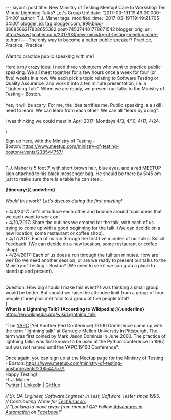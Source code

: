 \-\-- layout: post title: New Ministry of Testing Meetup! Care to
Workshop Ten Minute Lightning Talks? Let\'s Group Up! date:
\'2017-03-19T19:49:00.000-04:00\' author: T.J. Maher tags:
modified\_time: \'2017-03-19T19:49:21.705-04:00\' blogger\_id:
tag:blogger.com,1999:blog-3868566217808655382.post-745374481778671542
blogger\_orig\_url:
http://www.tjmaher.com/2017/03/new-ministry-of-testing-meetup-care-to.html
\-\-- The only way to become a better public speaker? Practice,
Practice, Practice!\
\
Want to practice public speaking with me?\
\
Here\'s my crazy idea: I need three volunteers who want to practice
public speaking. We all meet together for a few hours once a week for
four (or five) weeks in a row. We each pick a topic relating to Software
Testing or Quality Assurance, and work it into a ten minute
presentation, i.e. a \"Lightning Talk\". When we are ready, we present
our talks to the Ministry of Testing - Boston.\
\
Yes, it will be scary. For me, the idea terrifies me. Public speaking is
a skill I need to learn. We can learn from each other. We can all
\"learn by doing\".\
\
I was thinking we could meet in April 2017: Mondays 4/3, 4/10, 4/17,
4/24. 

<div>

\

</div>

<div>

Sign up here, with the Ministry of Testing -
Boston: <https://www.meetup.com/ministry-of-testing-boston/events/238544757/>\
\
\
T.J. Maher is 5 foot 7, with short brown hair, blue eyes, and a red
MEETUP sign attached to his black messenger bag. He should be there by
5:45 pm just to make sure there is a table he can steal.\
\
**[Itinerary:]{.underline}**\
*\
Would this work? Let\'s discuss during the first meeting!*\
\
• 4/3/2017: Let\'s introduce each other and bounce around topic ideas
that we each want to work on!\
• 4/10/2017: Share the outlines we created for the talk, with each of us
trying to come up with a good beginning for the talk. (We can decide on
a new location, some restaurant or coffee shop).\
• 4/17/2017: Each of us run through the first five minutes of our talks.
Solicit Feedback. (We can decide on a new location, some restaurant or
coffee shop).\
• 4/24/2017: Each of us does a run through the full ten minutes. How are
we? Do we need another session, or are we ready to present our talks to
the Ministry of Testing - Boston? (We need to see if we can grab a place
to stand up and present).\
\
\
Question: How big should I make this event? I was thinking a small group
would be better. But should we raise the attendee limit from a group of
four people (three plus me) total to a group of five people total?\
**[\
What is a Lightning Talk? (According to Wikipedia):]{.underline}**\
<https://en.wikipedia.org/wiki/Lightning_talk>\
\
\"The [YAPC](https://en.wikipedia.org/wiki/Yet_Another_Perl_Conference)
(Yet Another Perl Conference) 19100 Conference came up with the term
"lightning talk" at Carnegie Mellon University in Pittsburgh. The term
was first coined by Mark Jason Dominus in June 2000. The practice of
lightning talks was first known to be used at the Python Conference in
1997, but was not named until the YAPC 19100 Conference\".\
\
Once again, you can sign up at the Meetup page for the Ministry of
Testing -
Boston: https://www.meetup.com/ministry-of-testing-boston/events/238544757/\
\
Happy Testing!\
-T.J. Maher\
[Twitter](https://twitter.com/tjmaher1) \| [LinkedIn](https://www.linkedin.com/in/tjmaher1) \| [GitHub](https://github.com/tjmaher)\
\
*// Sr. QA Engineer, Software Engineer in Test, Software Tester since
1996.\
// Contributing Writer
for [TechBeacon.](http://techbeacon.com/contributors/thomas-maher)\
// \"Looking to move away from manual QA? Follow [Adventures in
Automation](http://www.tjmaher.com/) on
[Facebook](https://www.facebook.com/AdventuresInAutomation/)!\"*

</div>

